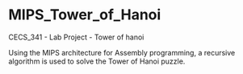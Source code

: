 # MIPS_Tower_of_Hanoi
CECS_341 - Lab Project - Tower of hanoi

Using the MIPS architecture for Assembly programming, a recursive algorithm is used to solve the Tower of Hanoi puzzle.
